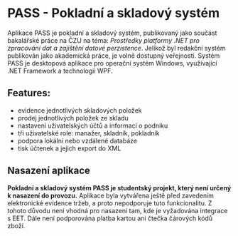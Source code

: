 # PASS - Pokladní a skladový systém
Aplikace PASS je pokladní a skladový systém, publikovaný jako součást bakalářské práce na ČZU na téma: *Prostředky platformy .NET pro zpracování dat a zajištění datové perzistence*. Jelikož byl redakční systém publikován jako akademická práce, je volně dostupný veřejnosti. Systém PASS je desktopová aplikace pro operační systém Windows, využívající .NET Framework a technologii WPF.


## Features:
* evidence jednotlivých skladových položek
* prodej jednotlivých položek ze skladu
* nastavení uživatelských účtů a informací o podniku
* tři uživatelské role: manažer, skladník, pokladník
* podpora lokální nebo vzdálené databáze
* tisk účtenek a jejich export do XML

## Nasazení aplikace

__Pokladní a skladový systém PASS je studentský projekt, který není určený k nasazení do provozu.__ Aplikace byla vytvářena ještě před zavedením elektronické evidence tržeb, a proto nepodporuje tuto funkcionalitu. Z tohoto důvodu není vhodná pro nasazení tam, kde je vyžadována integrace s EET. Dále není podporována platba kartou ani čtečka čárových kódů zboží.
